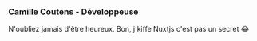 ### Camille Coutens - Développeuse

N'oubliez jamais d'être heureux. Bon, j'kiffe Nuxtjs c'est pas un secret 😂
